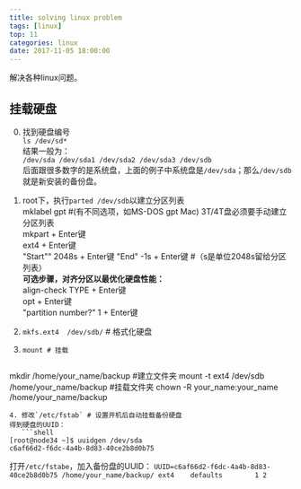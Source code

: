```yaml
---
title: solving linux problem   
tags: [linux]   
top: 11
categories: linux   
date: 2017-11-05 18:00:00
---
```


解决各种linux问题。
<!-- more -->

## 挂载硬盘
0. 找到硬盘编号   
`ls /dev/sd*`   
结果一般为：   
`/dev/sda /dev/sda1 /dev/sda2 /dev/sda3 /dev/sdb`   
后面跟很多数字的是系统盘，上面的例子中系统盘是`/dev/sda`；那么`/dev/sdb`就是新安装的备份盘。

1. root下，执行`parted /dev/sdb`以建立分区列表   
  mklabel gpt  #(有不同选项，如MS-DOS gpt Mac) 3T/4T盘必须要手动建立分区列表   
  mkpart + Enter键   
  ext4 + Enter键   
  "Start"" 2048s + Enter键
  "End" -1s  + Enter键  #（s是单位2048s留给分区列表）   
  **可选步骤，对齐分区以最优化硬盘性能：**   
  align-check TYPE + Enter键   
  opt + Enter键   
  "partition number?" 1 + Enter键   

2. `mkfs.ext4  /dev/sdb/` # 格式化硬盘
3. `mount # 挂载`  
   ```bash
mkdir /home/your_name/backup #建立文件夹
mount -t ext4 /dev/sdb /home/your_name/backup #挂载文件夹
chown -R your_name:your_name /home/your_name/backup
```
4. 修改`/etc/fstab` # 设置开机后自动挂载备份硬盘
得到硬盘的UUID：
   ```shell
[root@node34 ~]$ uuidgen /dev/sda
c6af66d2-f6dc-4a4b-8d83-40ce2b8d0b75
```

   打开`/etc/fstabe`，加入备份盘的UUID：
`UUID=c6af66d2-f6dc-4a4b-8d83-40ce2b8d0b75 /home/your_name/backup/ ext4    defaults        1 2`


